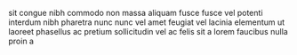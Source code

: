 sit congue nibh commodo non massa aliquam fusce fusce vel potenti interdum nibh
pharetra nunc nunc vel amet feugiat vel lacinia elementum ut laoreet phasellus
ac pretium sollicitudin vel ac felis sit a lorem faucibus nulla proin a
